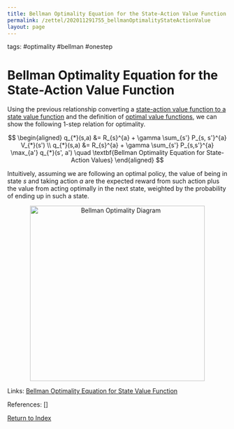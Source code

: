 ```yaml
---
title: Bellman Optimality Equation for the State-Action Value Function 
permalink: /zettel/202011291755_bellmanOptimalityStateActionValue
layout: page
---
```

tags: #optimality #bellman #onestep

# Bellman Optimality Equation for the State-Action Value Function 

Using the previous relationship converting a [state-action value function to a state value function](202011262125_stateActionTostatevalue) 
and the definition of [optimal value functions](202011262033_optimalValueFunctions), we can show 
the following 1-step relation for optimality.

$$
\begin{aligned}
q_{*}(s,a) &= R_{s}^{a} + \gamma \sum_{s'} P_{s, s'}^{a} V_{*}(s') \\
q_{*}(s,a) &= R_{s}^{a} + \gamma \sum_{s'} P_{s,s'}^{a} \max_{a'} q_{*}(s', a') \quad \textbf{Bellman Optimality Equation for State-Action Values}
\end{aligned}
$$

Intuitively, assuming we are following an optimal policy, the value of being in state $s$ 
and taking action $a$ are the expected reward from such action plus the value from acting 
optimally in the next state, weighted by the probability of ending up in such a state.

<center><img src="https://miro.medium.com/max/1056/1*2bMhBw2bc4pcvETmIQ-NFQ.png"
     alt="Bellman Optimality Diagram"
     class="center"
     style="width: 400px;" /></center>

Links: [Bellman Optimality Equation for State Value Function](202011262156_bellmanOptimalityStateValue)

References: []

[Return to Index](index)